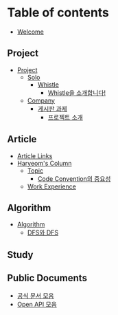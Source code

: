 # Table of contents

* [Welcome](README.md)

## Project
* [Project](project/README.md)
  * [Solo](project/solo/README.md)
    * [Whistle](project/solo/whistle/README.md)
      * [Whistle을 소개합니다!](project/solo/whistle/whistleIntroduction.md)
  * [Company](project/company/README.md)
    * [게시판 과제](project/company/board/README.md)
      * [프로젝트 소개](project/company/board/boardOutLine.md)

## Article
* [Article Links](article/link.md)
* [Haryeom's Column](column/column.md)
  * [Topic](column/topic/README.md)
    * [Code Convention의 중요성](column/topic/convention.md)
  * [Work Experience](column/work/README.md)

[//]: # (  * [Today I Learn]&#40;column/til/README.md&#41;)
[//]: # (  * [Topic]&#40;column/topic/README.md&#41;)

## Algorithm
* [Algorithm](coding/algorithm/README.md)
  * [DFS와 DFS](coding/algorithm/DFSandBFS.md)

[//]: # (* [Coding Test]&#40;coding/question/README.md&#41;)

[//]: # (## Work Experience)
[//]: # (* [Work Experience]&#40;work/README.md&#41;)


## Study
[//]: # (* [Study]&#40;study/legacy/README.md&#41;)
[//]: # (  * [Language]&#40;study/legacy/language/README.md&#41;)
[//]: # (    * [Java]&#40;study/legacy/language/java/README.md&#41;)
[//]: # (        * [자바란 무엇일까?]&#40;study/legacy/language/java/javaMain.md&#41;)
[//]: # (  * [Framework && Library]&#40;study/legacy/framework&&library/README.md&#41;)
[//]: # (    * [Spring]&#40;study/legacy/framework&&library/spring/README.md&#41;)
[//]: # (      * [스프링이란 무엇일까?]&#40;study/legacy/framework&&library/spring/springMain.md&#41;)
[//]: # (    * [JPA]&#40;study/legacy/framework&&library/jpa/README.md&#41;)
[//]: # (      * [JPA란 무엇일까?]&#40;study/legacy/framework&&library/jpa/jpaMain.md&#41;)
[//]: # (  * [DataBase]&#40;study/legacy/db/README.md&#41;)
[//]: # (    * [MySql]&#40;study/legacy/db/mysql/README.md&#41;)
[//]: # (      * [MySql이란 무엇일까?]&#40;study/legacy/db/mysql/mySqlMain.md&#41;)
[//]: # (    * [Redis]&#40;study/legacy/db/redis/README.md&#41;)
[//]: # (      * [Redis란 무엇일까?]&#40;study/legacy/db/redis/redisMain.md&#41;)
[//]: # (  * [Infra]&#40;study/legacy/infra/README.md&#41;)
[//]: # (    * [AWS]&#40;study/legacy/infra/aws/README.md&#41;)
[//]: # (      * [AWS란 무엇일까?]&#40;study/legacy/infra/aws/awsMain.md&#41;)
[//]: # (  * [Computer Science]&#40;study/legacy/cs/README.md&#41;)
[//]: # (    * [Redis]&#40;study/legacy/cs/README.md&#41;)
[//]: # (      * [Redis란 무엇일까?]&#40;study/legacy/cs/csMain.md&#41;)

## Public Documents
* [공식 문서 모음](document/public/public.md)
* [Open API 모음](document/openapi/openapi.md)